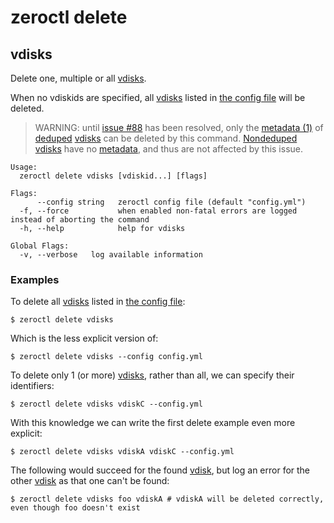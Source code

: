 # zeroctl delete

## vdisks

Delete one, multiple or all [vdisks][vdisk].

When no vdiskids are specified,
all [vdisks][vdisk] listed in [the config file][nbdconfig] will be deleted.

> WARNING: until [issue #88](https://github.com/zero-os/0-Disk/issues/88) has been resolved,
  only the [metadata (1)][metadata] of [deduped][deduped] [vdisks][vdisk] can be deleted by this command.
  [Nondeduped][nondeduped] [vdisks][vdisk] have no [metadata][metadata], and thus are not affected by this issue.

```
Usage:
  zeroctl delete vdisks [vdiskid...] [flags]

Flags:
      --config string   zeroctl config file (default "config.yml")
  -f, --force           when enabled non-fatal errors are logged instead of aborting the command
  -h, --help            help for vdisks

Global Flags:
  -v, --verbose   log available information
```

### Examples

To delete all [vdisks][vdisk] listed in [the config file][nbdconfig]:

```
$ zeroctl delete vdisks
```

Which is the less explicit version of:

```
$ zeroctl delete vdisks --config config.yml
```

To delete only 1 (or more) [vdisks][vdisk], rather than all, we can specify their identifiers:

```
$ zeroctl delete vdisks vdiskC --config.yml
```

With this knowledge we can write the first delete example even more explicit:

```
$ zeroctl delete vdisks vdiskA vdiskC --config.yml
```

The following would succeed for the found [vdisk][vdisk], but log an error for the other [vdisk][vdisk] as that one can't be found:

```
$ zeroctl delete vdisks foo vdiskA # vdiskA will be deleted correctly, even though foo doesn't exist
```


[vdisk]: /docs/glossary.md#vdisk
[metadata]: /docs/glossary.md#metadata
[deduped]: /docs/glossary.md#deduped
[nondeduped]: /docs/glossary.md#nondeduped

[nbdconfig]: /docs/nbd/config.md
